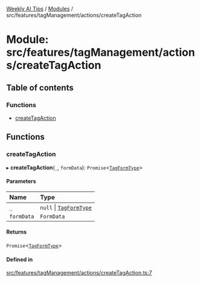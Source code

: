 [Weekly AI Tips](../README.md) / [Modules](../modules.md) / src/features/tagManagement/actions/createTagAction

# Module: src/features/tagManagement/actions/createTagAction

## Table of contents

### Functions

- [createTagAction](src_features_tagManagement_actions_createTagAction.md#createtagaction)

## Functions

### createTagAction

▸ **createTagAction**(`_`, `formData`): `Promise`\<[`TagFormType`](src_features_tagManagement_types_TagEntity.md#tagformtype)\>

#### Parameters

| Name | Type |
| :------ | :------ |
| `_` | ``null`` \| [`TagFormType`](src_features_tagManagement_types_TagEntity.md#tagformtype) |
| `formData` | `FormData` |

#### Returns

`Promise`\<[`TagFormType`](src_features_tagManagement_types_TagEntity.md#tagformtype)\>

#### Defined in

[src/features/tagManagement/actions/createTagAction.ts:7](https://github.com/alexsoyes/weekly-ai-tips/blob/b51216ee36bb903ccd72a472afbc8e01da2cc631/src/features/tagManagement/actions/createTagAction.ts#L7)
